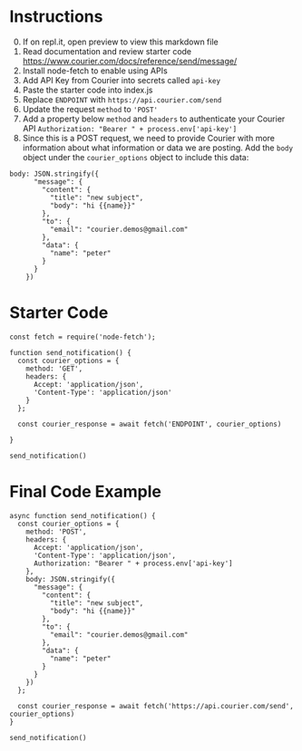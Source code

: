 # Instructions
0. If on repl.it, open preview to view this markdown file
1. Read documentation and review starter code https://www.courier.com/docs/reference/send/message/
2. Install node-fetch to enable using APIs
3. Add API Key from Courier into secrets called `api-key`
4. Paste the starter code into index.js
5. Replace `ENDPOINT` with `https://api.courier.com/send`
6. Update the request `method` to `'POST'`
7. Add a property below `method` and `headers` to authenticate your Courier API `Authorization: "Bearer " + process.env['api-key']`
8. Since this is a POST request, we need to provide Courier with more information about what information or data we are posting. Add the `body` object under the `courier_options` object to include this data:
```
body: JSON.stringify({
      "message": {
        "content": {
          "title": "new subject",
          "body": "hi {{name}}"
        },
        "to": {
          "email": "courier.demos@gmail.com"
        },
        "data": {
          "name": "peter"
        }
      }
    })
```

# Starter Code
```
const fetch = require('node-fetch');

function send_notification() {
  const courier_options = {
    method: 'GET',
    headers: {
      Accept: 'application/json',
      'Content-Type': 'application/json'
    }
  };
  
  const courier_response = await fetch('ENDPOINT', courier_options)
    
}

send_notification()
```

# Final Code Example
```
async function send_notification() {
  const courier_options = {
    method: 'POST',
    headers: {
      Accept: 'application/json',
      'Content-Type': 'application/json',
      Authorization: "Bearer " + process.env['api-key']
    },
    body: JSON.stringify({
      "message": {
        "content": {
          "title": "new subject",
          "body": "hi {{name}}"
        },
        "to": {
          "email": "courier.demos@gmail.com"
        },
        "data": {
          "name": "peter"
        }
      }
    })
  };
  
  const courier_response = await fetch('https://api.courier.com/send', courier_options)
}

send_notification()
```

